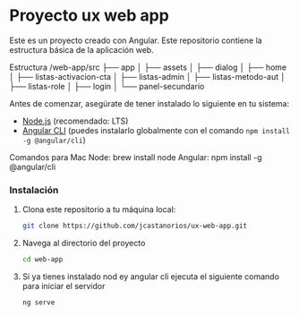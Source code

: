 # Proyecto ux web app

Este es un proyecto creado con Angular. Este repositorio contiene la estructura básica de la aplicación web.

Estructura
/web-app/src
├── app
│   ├── assets
│   ├── dialog
│   ├── home
│   ├── listas-activacion-cta
│   ├── listas-admin
│   ├── listas-metodo-aut
│   ├── listas-role
│   ├── login
│   └── panel-secundario


Antes de comenzar, asegúrate de tener instalado lo siguiente en tu sistema:

- [Node.js](https://nodejs.org/) (recomendado: LTS)
- [Angular CLI](https://angular.io/cli) (puedes instalarlo globalmente con el comando `npm install -g @angular/cli`)

Comandos para Mac
Node: brew install node
Angular: npm install -g @angular/cli

  

### Instalación

1. Clona este repositorio a tu máquina local:

   ```bash
   git clone https://github.com/jcastanorios/ux-web-app.git

2. Navega al directorio del proyecto
   ```bash
   cd web-app

3. Si ya tienes instalado nod ey angular cli ejecuta el siguiente comando para  iniciar el servidor
   ```bash
   ng serve



